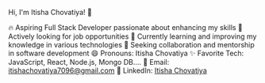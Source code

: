 Hi, I'm Itisha Chovatiya! 👋

🔥 Aspiring Full Stack Developer passionate about enhancing my skills
🔭 Actively looking for job opportunities
🌱 Currently learning and improving my knowledge in various technologies
🤔 Seeking collaboration and mentorship in software development
😄 Pronouns: Itisha Chovatiya
✨ Favorite Tech: JavaScript, React, Node.js, Mongo DB....
📧 Email: itishachovatiya7096@gmail.com
💼 LinkedIn: [Itisha Chovatiya](https://www.linkedin.com/in/itisha-chovatiya-a3068b284)
